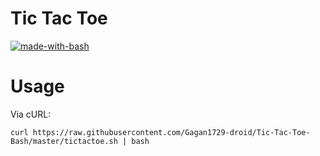 # Tic Tac Toe

[![made-with-bash](https://img.shields.io/badge/Made%20with-Bash-1f425f.svg)](https://www.gnu.org/software/bash/)
<br>

# Usage

Via cURL:

```
curl https://raw.githubusercontent.com/Gagan1729-droid/Tic-Tac-Toe-Bash/master/tictactoe.sh | bash
```